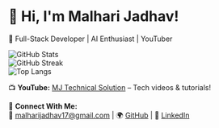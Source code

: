 # 👋 Hi, I'm Malhari Jadhav!

🚀 Full-Stack Developer | AI Enthusiast | YouTuber  

![GitHub Stats](https://github-readme-stats.vercel.app/api?username=malharijadhav17&show_icons=true&theme=radical&count_private=true)  
![GitHub Streak](https://github-readme-streak-stats.herokuapp.com/?user=malharijadhav17&theme=radical)  
![Top Langs](https://github-readme-stats.vercel.app/api/top-langs/?username=malharijadhav17&layout=compact&theme=radical)  

📺 **YouTube:** [MJ Technical Solution](https://www.youtube.com/@MJTechnicalSolution) – Tech videos & tutorials!  

💬 **Connect With Me:**  
📧 malharijadhav17@gmail.com | 🌍 [GitHub](https://github.com/malharijadhav17) | 🔗 [LinkedIn](https://linkedin.com/in/malharijadhav)
